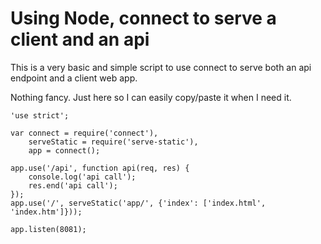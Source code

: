 # Using Node, connect to serve a client and an api

This is a very basic and simple script to use connect to serve both an api endpoint and
a client web app.

Nothing fancy. Just here so I can easily copy/paste it when I need it.

```
'use strict';

var connect = require('connect'),
	serveStatic = require('serve-static'),
	app = connect();

app.use('/api', function api(req, res) {
	console.log('api call');
	res.end('api call');
});
app.use('/', serveStatic('app/', {'index': ['index.html', 'index.htm']}));

app.listen(8081);
```

